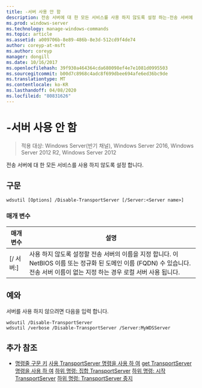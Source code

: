 ```yaml
---
title: -서버 사용 안 함
description: 전송 서버에 대 한 모든 서비스를 사용 하지 않도록 설정 하는-전송 서버에 대 한 Windows 명령 항목입니다.
ms.prod: windows-server
ms.technology: manage-windows-commands
ms.topic: article
ms.assetid: a009706b-8e89-486b-8e3d-512cd9f4de74
author: coreyp-at-msft
ms.author: coreyp
manager: dongill
ms.date: 10/16/2017
ms.openlocfilehash: 39f930a464364cda680098ef4e7e1081d0995503
ms.sourcegitcommit: b00d7c8968c4adc8f699dbee694afe6ed36bc9de
ms.translationtype: MT
ms.contentlocale: ko-KR
ms.lasthandoff: 04/08/2020
ms.locfileid: "80831626"
---
```

# <a name="disable-transportserver"></a>-서버 사용 안 함

>적용 대상: Windows Server(반기 채널), Windows Server 2016, Windows Server 2012 R2, Windows Server 2012

전송 서버에 대 한 모든 서비스를 사용 하지 않도록 설정 합니다.

## <a name="syntax"></a>구문
```
wdsutil [Options] /Disable-TransportServer [/Server:<Server name>]
```
### <a name="parameters"></a>매개 변수
|매개 변수|설명|
|-------|--------|
|[/ 서버:<Server name>]|사용 하지 않도록 설정할 전송 서버의 이름을 지정 합니다. 이 NetBIOS 이름 또는 정규화 된 도메인 이름 (FQDN) 수 있습니다. 전송 서버 이름이 없는 지정 하는 경우 로컬 서버 사용 됩니다.|
## <a name="examples"></a><a name=BKMK_examples></a>예와
서버를 사용 하지 않으려면 다음을 입력 합니다.
```
wdsutil /Disable-TransportServer
wdsutil /verbose /Disable-TransportServer /Server:MyWDSServer
```
## <a name="additional-references"></a>추가 참조
- [명령줄 구문 키](command-line-syntax-key.md)
[사용 TransportServer 명령을 사용 하 여](using-the-enable-transportserver-command.md)
[get TransportServer 명령을 사용 하 여](using-the-get-transportserver-command.md)
[하위 명령: 집합 TransportServer](subcommand-set-transportserver.md)
[하위 명령: 시작 TransportServer](subcommand-start-transportserver.md)
[하위 명령: TransportServer 중지](subcommand-stop-transportserver.md)
